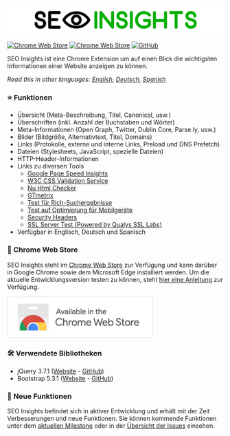 ![](img/seo-insights-header.png)

[![Chrome Web Store](https://img.shields.io/chrome-web-store/v/nlkopdpfkbifcibdoecnfabipofhnoom?style=flat-square)](https://chrome.google.com/webstore/detail/seo-insights/nlkopdpfkbifcibdoecnfabipofhnoom?hl=de)
[![Chrome Web Store](https://img.shields.io/chrome-web-store/users/nlkopdpfkbifcibdoecnfabipofhnoom?style=flat-square)](https://chrome.google.com/webstore/detail/seo-insights/nlkopdpfkbifcibdoecnfabipofhnoom?hl=de)
[![GitHub](https://img.shields.io/github/license/seo-insights/seo-insights?style=flat-square)](https://github.com/SEO-Insights/seo-insights/blob/main/LICENSE)

SEO Insights ist eine Chrome Extension um auf einen Blick die wichtigsten Informationen einer Website anzeigen zu können.

*Read this in other languages: [English](README.md), [Deutsch](README.de.md), [Spanish](README.es.md)*

### :star: Funktionen

* Übersicht (Meta-Beschreibung, Titel, Canonical, usw.)
* Überschriften (inkl. Anzahl der Buchstaben und Wörter)
* Meta-Informationen (Open Graph, Twitter, Dublin Core, Parse.ly, usw.)
* Bilder (Bildgröße, Alternativtext, Titel, Domains)
* Links (Protokolle, externe und interne Links, Preload und DNS Prefetch)
* Dateien (Stylesheets, JavaScript, spezielle Dateien)
* HTTP-Header-Informationen
* Links zu diversen Tools
  - [Google Page Speed Insights](https://developers.google.com/speed/pagespeed/insights/)
  - [W3C CSS Validation Service](https://jigsaw.w3.org/css-validator/)
  - [Nu Html Checker](https://validator.w3.org/nu/)
  - [GTmetrix](https://gtmetrix.com/)
  - [Test für Rich-Suchergebnisse](https://search.google.com/test/rich-results)
  - [Test auf Optimierung für Mobilgeräte](https://search.google.com/test/mobile-friendly)
  - [Security Headers](https://securityheaders.com/)
  - [SSL Server Test (Powered by Qualys SSL Labs)](https://www.ssllabs.com/ssltest/)
* Verfügbar in Englisch, Deutsch und Spanisch

### :rocket: Chrome Web Store

SEO Insights steht im [Chrome Web Store](https://chrome.google.com/webstore/detail/seo-insights/nlkopdpfkbifcibdoecnfabipofhnoom?hl=de) zur Verfügung und kann darüber in Google Chrome sowie dem Microsoft Edge installiert werden. Um die aktuelle Entwicklungsversion testen zu können, steht [hier eine Anleitung](https://github.com/SEO-Insights/seo-insights/wiki/Development-de-DE) zur Verfügung.

[![Available in the Chrome Web Store](img/available-in-the-chrome-web-store.png)](https://chrome.google.com/webstore/detail/seo-insights/nlkopdpfkbifcibdoecnfabipofhnoom?hl=de)

### :hammer_and_wrench: Verwendete Bibliotheken

* jQuery 3.7.1 ([Website](https://jquery.com/) - [GitHub](https://github.com/jquery/jquery))
* Bootstrap 5.3.1 ([Website](https://getbootstrap.com/docs/5.3/getting-started/introduction/) - [GitHub](https://github.com/twbs/bootstrap))

### :tada: Neue Funktionen

SEO Insights befindet sich in aktiver Entwicklung und erhält mit der Zeit Verbesserungen und neue Funktionen. Sie können kommende Funktionen unter dem [aktuellen Milestone](https://github.com/SEO-Insights/seo-insights/milestone/6) oder in der [Übersicht der Issues](https://github.com/SEO-Insights/seo-insights/issues) einsehen.
